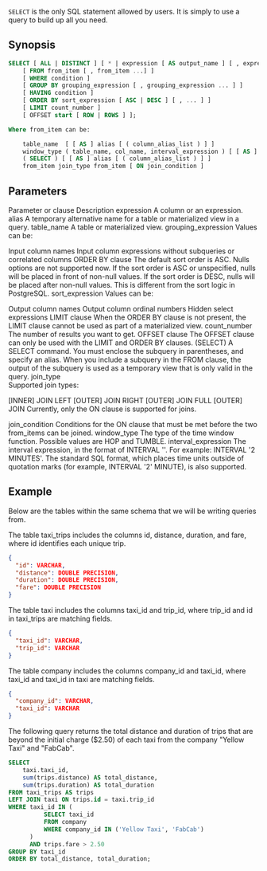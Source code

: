 `SELECT` is the only SQL statement allowed by users. It is simply to use a query to build up all you need.

## Synopsis
```sql
SELECT [ ALL | DISTINCT ] [ * | expression [ AS output_name ] [ , expression [ AS output_name ] ... ] ]
    [ FROM from_item [ , from_item ...] ]
    [ WHERE condition ]
    [ GROUP BY grouping_expression [ , grouping_expression ... ] ]
    [ HAVING condition ]
    [ ORDER BY sort_expression [ ASC | DESC ] [ , ... ] ]
    [ LIMIT count_number ]
    [ OFFSET start [ ROW | ROWS ] ];
```

```sql
Where from_item can be:

    table_name  [ [ AS ] alias [ ( column_alias_list ) ] ]
    window_type ( table_name, col_name, interval_expression ) [ [ AS ] alias [ ( column_alias_list ) ] ] 
    ( SELECT ) [ [ AS ] alias [ ( column_alias_list ) ] ] 
    from_item join_type from_item [ ON join_condition ]
```
## Parameters
Parameter or clause	Description
expression	A column or an expression.
alias	A temporary alternative name for a table or materialized view in a query.
table_name	A table or materialized view.
grouping_expression	
Values can be:

Input column names
Input column expressions without subqueries or correlated columns
ORDER BY clause	The default sort order is ASC. Nulls options are not supported now. If the sort order is ASC or unspecified, nulls will be placed in front of non-null values. If the sort order is DESC, nulls will be placed after non-null values. This is different from the sort logic in PostgreSQL.
sort_expression	
Values can be:

Output column names
Output column ordinal numbers
Hidden select expressions
LIMIT clause	When the ORDER BY clause is not present, the LIMIT clause cannot be used as part of a materialized view.
count_number	The number of results you want to get.
OFFSET clause	The OFFSET clause can only be used with the LIMIT and ORDER BY clauses.
(SELECT)	A SELECT command. You must enclose the subquery in parentheses, and specify an alias. When you include a subquery in the FROM clause, the output of the subquery is used as a temporary view that is only valid in the query.
join_type	
Supported join types:

[INNER] JOIN
LEFT [OUTER] JOIN
RIGHT [OUTER] JOIN
FULL [OUTER] JOIN
Currently, only the ON clause is supported for joins.

join_condition	Conditions for the ON clause that must be met before the two from_items can be joined.
window_type	The type of the time window function. Possible values are HOP and TUMBLE.
interval_expression	The interval expression, in the format of INTERVAL '<interval>'. For example: INTERVAL '2 MINUTES'. The standard SQL format, which places time units outside of quotation marks (for example, INTERVAL '2' MINUTE), is also supported.

## Example
Below are the tables within the same schema that we will be writing queries from.

The table taxi_trips includes the columns id, distance, duration, and fare, where id identifies each unique trip.

```json
{
  "id": VARCHAR,
  "distance": DOUBLE PRECISION,
  "duration": DOUBLE PRECISION,
  "fare": DOUBLE PRECISION
}
```

The table taxi includes the columns taxi_id and trip_id, where trip_id and id in taxi_trips are matching fields.

```json
{
  "taxi_id": VARCHAR,
  "trip_id": VARCHAR
}
```

The table company includes the columns company_id and taxi_id, where taxi_id and taxi_id in taxi are matching fields.

```json
{
  "company_id": VARCHAR,
  "taxi_id": VARCHAR
}
```

The following query returns the total distance and duration of trips that are beyond the initial charge ($2.50) of each taxi from the company "Yellow Taxi" and "FabCab".

```sql
SELECT 
    taxi.taxi_id, 
    sum(trips.distance) AS total_distance, 
    sum(trips.duration) AS total_duration
FROM taxi_trips AS trips
LEFT JOIN taxi ON trips.id = taxi.trip_id
WHERE taxi_id IN (
          SELECT taxi_id
          FROM company
          WHERE company_id IN ('Yellow Taxi', 'FabCab')
      )
      AND trips.fare > 2.50
GROUP BY taxi_id
ORDER BY total_distance, total_duration;
```
